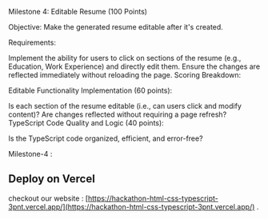 
Milestone 4: Editable Resume (100 Points)

Objective:
Make the generated resume editable after it's created.

Requirements:

Implement the ability for users to click on sections of the resume (e.g., Education, Work Experience) and directly edit them.
Ensure the changes are reflected immediately without reloading the page.
Scoring Breakdown:

Editable Functionality Implementation (60 points):

Is each section of the resume editable (i.e., can users click and modify content)?
Are changes reflected without requiring a page refresh?
TypeScript Code Quality and Logic (40 points):

Is the TypeScript code organized, efficient, and error-free?




Milestone-4 :
## Deploy on Vercel 

checkout our website :
[https://hackathon-html-css-typescript-3pnt.vercel.app/](https://hackathon-html-css-typescript-3pnt.vercel.app/) .